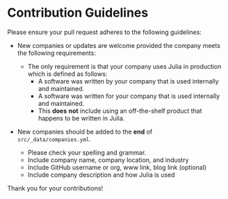 # Contribution Guidelines

Please ensure your pull request adheres to the following guidelines:

* New companies or updates are welcome provided the company meets the following requirements:
   * The only requirement is that your company uses Julia in production which is defined as follows:
     - A software was written by your company that is used internally and maintained.
     - A software was written for your company that is used internally and maintained.
     - This __does__ __not__ include using an off-the-shelf product that happens to be written in Julia.

* New companies should be added to the __end__ of `src/_data/companies.yml`.
  * Please check your spelling and grammar.
  * Include company name, company location, and industry
  * Include GitHub username or org, www link, blog link (optional)
  * Include company description and how Julia is used

Thank you for your contributions!
